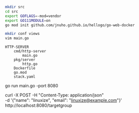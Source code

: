 ```sh
mkdir src
cd src
export GOFLAGS=-mod=vendor
export GO111MODULE=on
go mod init github.com/jnuho.github.io/hellogo/go-web-docker

mkdir conf views
vim main.go
```



```
HTTP-SERVER
	cmd/http-server
		main.go
	pkg/server
		http.go
	Dockerfile
	go.mod
	stack.yaml
```



go run main.go -port 8080

curl -X POST -H "Content-Type: application/json" \
    -d '{"name": "linuxize", "email": "linuxize@example.com"}' \
    http://localhost:8080/targetgroup


